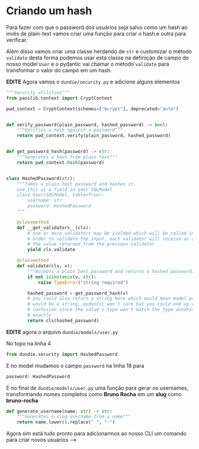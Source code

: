 # Criando um hash

Para fazer com que o password dos usuários seja salvo como um hash ao invés de plain-text
vamos criar uma função para criar o hash e outra para verificar.

Além disso vamos criar uma classe herdando de `str` e customizar o método `validate`
desta forma podemos usar esta classe na definição de campo do nosso model `User` e 
o pydantic vai chamar o método `validate` para transformar o valor do campo em um hash.

**EDITE** Agora vamos o `dundie/security.py` e adicione alguns elementos

```python
"""Security utilities"""
from passlib.context import CryptContext

pwd_context = CryptContext(schemes=["bcrypt"], deprecated="auto")


def verify_password(plain_password, hashed_password) -> bool:
    """Verifies a hash against a password"""
    return pwd_context.verify(plain_password, hashed_password)


def get_password_hash(password) -> str:
    """Generates a hash from plain text"""
    return pwd_context.hash(password)


class HashedPassword(str):
    """Takes a plain text password and hashes it.
    use this as a field in your SQLModel
    class User(SQLModel, table=True):
        username: str
        password: HashedPassword
    """

    @classmethod
    def __get_validators__(cls):
        # one or more validators may be yielded which will be called in the
        # order to validate the input, each validator will receive as an input
        # the value returned from the previous validator
        yield cls.validate

    @classmethod
    def validate(cls, v):
        """Accepts a plain text password and returns a hashed password."""
        if not isinstance(v, str):
            raise TypeError("string required")

        hashed_password = get_password_hash(v)
        # you could also return a string here which would mean model.password
        # would be a string, pydantic won't care but you could end up with some
        # confusion since the value's type won't match the type annotation
        # exactly
        return cls(hashed_password)
```

**EDITE** agora o arquivo `dundie/models/user.py`

No topo na linha 4

```python
from dundie.security import HashedPassword
```

E no model mudamos o campo `password` na linha 18 para

```python
password: HashedPassword
```

E no final de `dundie/models/user.py` uma função para gerar os usernames, transformando nomes completos como **Bruno Rocha** em um **slug** como **bruno-rocha**

```python 
def generate_username(name: str) -> str:
    """Generates a slug username from a name"""
    return name.lower().replace(" ", "-")
```

Agora sim está tudo pronto para adicionarmos ao nosso CLI um comando para criar novos usuários --> 
